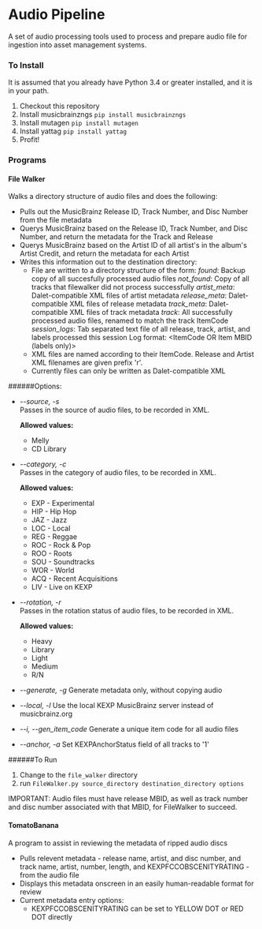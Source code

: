 # Audio Pipeline
A set of audio processing tools used to process and prepare audio file for ingestion into asset management systems.

### To Install
It is assumed that you already have Python 3.4 or greater installed, and it is in your path.

1. Checkout this repository
2. Install musicbrainzngs  `pip install musicbrainzngs`
3. Install mutagen  `pip install mutagen`
4. Install yattag  `pip install yattag`
5. Profit!
 
### Programs
#### File Walker
Walks a directory structure of audio files and does the following:
 * Pulls out the MusicBrainz Release ID, Track Number, and Disc Number from the file metadata
 * Querys MusicBrainz based on the Release ID, Track Number, and Disc Number, and return the metadata for the Track and Release
 * Querys MusicBrainz based on the Artist ID of all artist's in the album's Artist Credit, and return the metadata for each Artist
 * Writes this information out to the destination directory:
   * File are written to a directory structure of the form:
     *found*: Backup copy of all succesfully processed audio files
     *not_found*: Copy of all tracks that filewalker did not process successfully
     *artist_meta*: Dalet-compatible XML files of artist metadata
     *release_meta*: Dalet-compatible XML files of release metadata
     *track_meta*: Dalet-compatible XML files of track metadata
     *track*: All successfully processed audio files, renamed to match the track ItemCode
     *session_logs*: Tab separated text file of all release, track, artist, and labels processed this session
        Log format: <Item Type>   <ItemCode OR Item MBID (labels only)>    <Item Name>
   * XML files are named according to their ItemCode. Release and Artist XML filenames are given prefix 'r'.
   * Currently files can only be written as Dalet-compatible XML
   
######Options:

 * *--source, -s*  
    Passes in the source of audio files, to be recorded in XML.
        
    **Allowed values:**
    
    - Melly  
    - CD Library
      
 * *--category, -c*   
    Passes in the category of audio files, to be recorded in XML.
        
    **Allowed values:**

    - EXP - Experimental  
    - HIP - Hip Hop  
    - JAZ - Jazz  
    - LOC - Local  
    - REG - Reggae  
    - ROC - Rock & Pop  
    - ROO - Roots  
    - SOU - Soundtracks  
    - WOR - World  
    - ACQ - Recent Acquisitions  
    - LIV - Live on KEXP
      
 * *--rotation, -r*   
    Passes in the rotation status of audio files, to be recorded in XML.  
        
    **Allowed values:**
    
    - Heavy   
    - Library  
    - Light  
    - Medium  
    - R/N
    
  * *--generate, -g*
    Generate metadata only, without copying audio 
    
  * *--local, -l*
    Use the local KEXP MusicBrainz server instead of musicbrainz.org
    
  * *--i, --gen_item_code*
    Generate a unique item code for all audio files
    
  * *--anchor, -a*
    Set KEXPAnchorStatus field of all tracks to '1'
      
######To Run

1. Change to the `file_walker` directory
2. run `FileWalker.py source_directory destination_directory options`

IMPORTANT: Audio files must have release MBID, as well as track number and disc number associated with that MBID, for FileWalker to succeed. 

   
#### TomatoBanana
A program to assist in reviewing the metadata of ripped audio discs
 * Pulls relevent metadata - release name, artist, and disc number, and track name, artist, number, length, and KEXPFCCOBSCENITYRATING - from the audio file
 * Displays this metadata onscreen in an easily human-readable format for review
 * Current metadata entry options:
   * KEXPFCCOBSCENITYRATING can be set to YELLOW DOT or RED DOT directly
